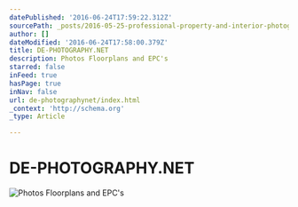 ```yaml
---
datePublished: '2016-06-24T17:59:22.312Z'
sourcePath: _posts/2016-05-25-professional-property-and-interior-photography.md
author: []
dateModified: '2016-06-24T17:58:00.379Z'
title: DE-PHOTOGRAPHY.NET
description: Photos Floorplans and EPC's
starred: false
inFeed: true
hasPage: true
inNav: false
url: de-photographynet/index.html
_context: 'http://schema.org'
_type: Article

---
```

# DE-PHOTOGRAPHY.NET
![Photos Floorplans and EPC's](https://s3-us-west-2.amazonaws.com/the-grid-img/p/1a314f11be5a143a5bae684892ae0200527e6ffc.jpg)